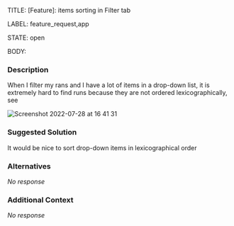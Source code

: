 TITLE:
[Feature]: items sorting in Filter tab

LABEL:
feature_request,app

STATE:
open

BODY:
### Description

When I filter my rans and I have a lot of items in a drop-down list, it is extremely hard to find runs because they are not ordered lexicographically, see

![Screenshot 2022-07-28 at 16 41 31](https://user-images.githubusercontent.com/39454881/181564748-692b1efb-9bbc-4ebb-a457-90b1f99ca7ac.png)



### Suggested Solution

It would be nice to sort drop-down items in lexicographical order

### Alternatives

_No response_

### Additional Context

_No response_

